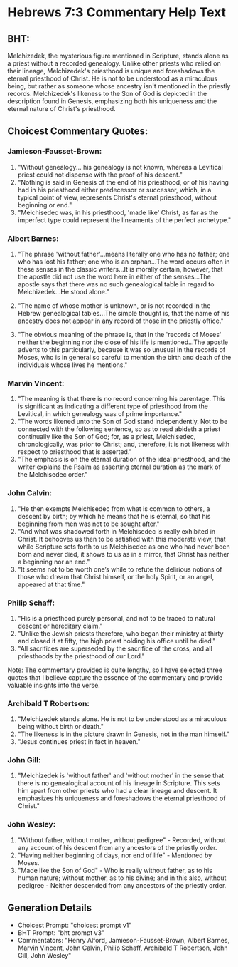 # Hebrews 7:3 Commentary Help Text

## BHT:
Melchizedek, the mysterious figure mentioned in Scripture, stands alone as a priest without a recorded genealogy. Unlike other priests who relied on their lineage, Melchizedek's priesthood is unique and foreshadows the eternal priesthood of Christ. He is not to be understood as a miraculous being, but rather as someone whose ancestry isn't mentioned in the priestly records. Melchizedek's likeness to the Son of God is depicted in the description found in Genesis, emphasizing both his uniqueness and the eternal nature of Christ's priesthood.

## Choicest Commentary Quotes:
### Jamieson-Fausset-Brown:
1. "Without genealogy... his genealogy is not known, whereas a Levitical priest could not dispense with the proof of his descent." 
2. "Nothing is said in Genesis of the end of his priesthood, or of his having had in his priesthood either predecessor or successor, which, in a typical point of view, represents Christ's eternal priesthood, without beginning or end."
3. "Melchisedec was, in his priesthood, 'made like' Christ, as far as the imperfect type could represent the lineaments of the perfect archetype."

### Albert Barnes:
1. "The phrase 'without father'...means literally one who has no father; one who has lost his father; one who is an orphan...The word occurs often in these senses in the classic writers...It is morally certain, however, that the apostle did not use the word here in either of the senses...The apostle says that there was no such genealogical table in regard to Melchizedek...He stood alone." 

2. "The name of whose mother is unknown, or is not recorded in the Hebrew genealogical tables...The simple thought is, that the name of his ancestry does not appear in any record of those in the priestly office."

3. "The obvious meaning of the phrase is, that in the 'records of Moses' neither the beginning nor the close of his life is mentioned...The apostle adverts to this particularly, because it was so unusual in the records of Moses, who is in general so careful to mention the birth and death of the individuals whose lives he mentions."

### Marvin Vincent:
1. "The meaning is that there is no record concerning his parentage. This is significant as indicating a different type of priesthood from the Levitical, in which genealogy was of prime importance." 
2. "The words likened unto the Son of God stand independently. Not to be connected with the following sentence, so as to read abideth a priest continually like the Son of God; for, as a priest, Melchisedec, chronologically, was prior to Christ; and, therefore, it is not likeness with respect to priesthood that is asserted."
3. "The emphasis is on the eternal duration of the ideal priesthood, and the writer explains the Psalm as asserting eternal duration as the mark of the Melchisedec order."

### John Calvin:
1. "He then exempts Melchisedec from what is common to others, a descent by birth; by which he means that he is eternal, so that his beginning from men was not to be sought after."
2. "And what was shadowed forth in Melchisedec is really exhibited in Christ. It behooves us then to be satisfied with this moderate view, that while Scripture sets forth to us Melchisedec as one who had never been born and never died, it shows to us as in a mirror, that Christ has neither a beginning nor an end."
3. "It seems not to be worth one’s while to refute the delirious notions of those who dream that Christ himself, or the holy Spirit, or an angel, appeared at that time."

### Philip Schaff:
1. "His is a priesthood purely personal, and not to be traced to natural descent or hereditary claim."
2. "Unlike the Jewish priests therefore, who began their ministry at thirty and closed it at fifty, the high priest holding his office until he died."
3. "All sacrifices are superseded by the sacrifice of the cross, and all priesthoods by the priesthood of our Lord."

Note: The commentary provided is quite lengthy, so I have selected three quotes that I believe capture the essence of the commentary and provide valuable insights into the verse.

### Archibald T Robertson:
1. "Melchizedek stands alone. He is not to be understood as a miraculous being without birth or death." 
2. "The likeness is in the picture drawn in Genesis, not in the man himself." 
3. "Jesus continues priest in fact in heaven."

### John Gill:
1. "Melchizedek is 'without father' and 'without mother' in the sense that there is no genealogical account of his lineage in Scripture. This sets him apart from other priests who had a clear lineage and descent. It emphasizes his uniqueness and foreshadows the eternal priesthood of Christ."

### John Wesley:
1. "Without father, without mother, without pedigree" - Recorded, without any account of his descent from any ancestors of the priestly order.
2. "Having neither beginning of days, nor end of life" - Mentioned by Moses.
3. "Made like the Son of God" - Who is really without father, as to his human nature; without mother, as to his divine; and in this also, without pedigree - Neither descended from any ancestors of the priestly order.


## Generation Details
- Choicest Prompt: "choicest prompt v1"
- BHT Prompt: "bht prompt v3"
- Commentators: "Henry Alford, Jamieson-Fausset-Brown, Albert Barnes, Marvin Vincent, John Calvin, Philip Schaff, Archibald T Robertson, John Gill, John Wesley"
